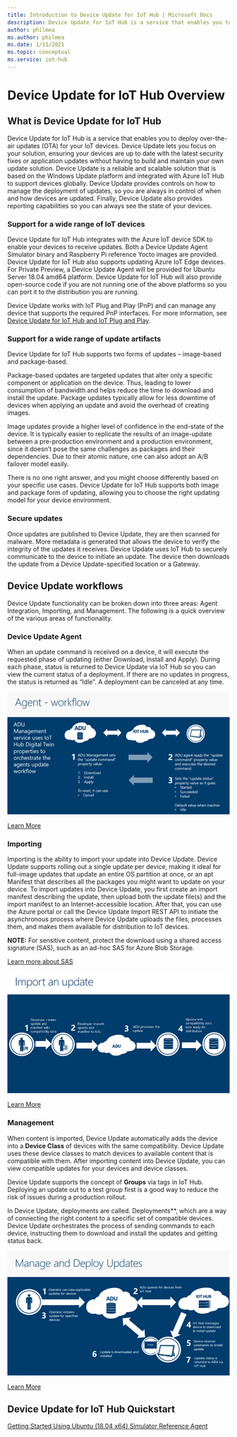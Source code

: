 ```yaml
---
title: Introduction to Device Update for IoT Hub | Microsoft Docs
description: Device Update for IoT Hub is a service that enables you to deploy over-the-air updates (OTA) for your IoT devices.
author: philmea
ms.author: philmea
ms.date: 1/11/2021
ms.topic: conceptual
ms.service: iot-hub
---
```


# Device Update for IoT Hub Overview

## What is Device Update for IoT Hub

Device Update for IoT Hub is a service that enables you to deploy over-the-air
updates (OTA) for your IoT devices. Device Update lets you focus on your solution,
ensuring your devices are up to date with the latest security fixes or
application updates without having to build and maintain your own update
solution. Device Update is a reliable and scalable solution that is based on the Windows
Update platform and integrated with Azure IoT Hub to support devices globally.
Device Update provides controls on how to manage the deployment of updates, so you are
always in control of when and how devices are updated. Finally, Device Update also
provides reporting capabilities so you can always see the state of your devices.

### Support for a wide range of IoT devices

Device Update for IoT Hub integrates with the Azure IoT device SDK to enable your
devices to receive updates. Both a Device Update Agent Simulator binary and Raspberry Pi reference Yocto images are provided.
Device Update for IoT Hub also supports updating Azure IoT Edge devices. For Private
Preview, a Device Update Agent will be provided for Ubuntu Server 18.04 amd64
platform. Device Update for IoT Hub will also provide open-source code if you are not
running one of the above platforms so you can port it to the distribution you
are running.

Device Update works with IoT Plug and Play (PnP) and can manage any device that supports
the required PnP interfaces. For more information, see [Device Update for IoT Hub and
IoT Plug and Play](device-update-pnp.md).

### Support for a wide range of update artifacts

Device Update for IoT Hub supports two forms of updates – image-based
and package-based.

Package-based updates are targeted updates that alter only a specific component
or application on the device. Thus, leading to lower consumption of
bandwidth and helps reduce the time to download and install the update. Package
updates typically allow for less downtime of devices when applying an update and
avoid the overhead of creating images.

Image updates provide a higher level of confidence in the end-state
of the device. It is typically easier to replicate the results of an
image-update between a pre-production environment and a production environment,
since it doesn’t pose the same challenges as packages and their dependencies.
Due to their atomic nature, one can also adopt an A/B failover model easily.

There is no one right answer, and you might choose differently based on
your specific use cases. Device Update for IoT Hub supports both image and package
form of updating, allowing you to choose the right updating model
for your device environment.


### Secure updates

Once updates are published to Device Update, they are then scanned for malware. More metadata is generated that allows
the device to verify the integrity of the updates it receives. Device Update uses IoT Hub
to securely communicate to the device to initiate an update. The device
then downloads the update from a Device Update-specified location or a Gateway.

## Device Update workflows

Device Update functionality can be broken down into three areas: Agent Integration,
Importing, and Management. The following is a quick overview of the various areas of
functionality.

### Device Update Agent

When an update command is received on a device, it will execute the requested
phase of updating (either Download, Install and Apply). During each phase,
status is returned to Device Update via IoT Hub so you can view the current status of a
deployment. If there are no updates in progress, the status is returned as “Idle”. A deployment can be canceled at any time.

![Client Agent Workflow](media/understand-device-update/client-agent-workflow.png)

[Learn More]()

### Importing

Importing is the ability to import your update into Device Update. Device Update supports rolling out a single update per device, making it ideal for
full-image updates that update an entire OS partition at once, or an apt Manifest that describes all the packages you might want to update
on your device. To import updates into Device Update, you first create an import manifest 
describing the update, then upload both the update file(s) and the import 
manifest to an Internet-accessible location. After that, you can use the Azure portal or call the Device Update Import
REST API to initiate the asynchronous process where Device Update uploads the files, processes
them, and makes them available for distribution to IoT devices.

**NOTE:** For sensitive content, protect the download using a shared access
signature (SAS), such as an ad-hoc SAS for Azure Blob Storage.

[Learn more about
SAS](https://docs.microsoft.com/azure/storage/common/storage-sas-overview)

![Import an Update](media/understand-device-update/import-update.png)

[Learn More]()

### Management

When content is imported, Device Update automatically adds the device into a **Device
Class** of devices with the same compatibility. Device Update uses these device classes to
match devices to available content that is compatible with them. After importing
content into Device Update, you can view compatible updates for your devices and device
classes.

Device Update supports the concept of **Groups** via tags in IoT Hub. Deploying an update
out to a test group first is a good way to reduce the risk of issues during a
production rollout.

In Device Update, deployments are called. Deployments**, which are a way of connecting the
right content to a specific set of compatible devices. Device Update orchestrates the
process of sending commands to each device, instructing them to download and
install the updates and getting status back.

![Manage and Deploy Updates](media/understand-device-update/manage-deploy-updates.png)

[Learn More]()

## Device Update for IoT Hub Quickstart

[Getting Started Using Ubuntu (18.04 x64) Simulator Reference Agent](device-update-simulator.md)
